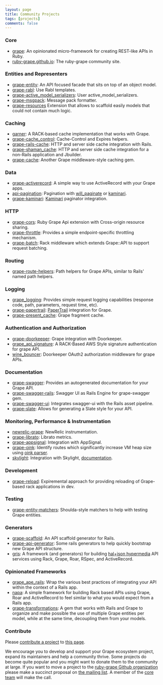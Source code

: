 ```yaml
---
layout: page
title: Community Projects
tags: [projects]
comments: false
---
```


### Core

* [grape](https://github.com/ruby-grape/grape): An opinionated micro-framework for creating REST-like APIs in Ruby.
* [ruby-grape.github.io](https://github.com/ruby-grape/ruby-grape.github.io): The ruby-grape community site.

### Entities and Representers

* [grape-entity](https://github.com/ruby-grape/grape-entity): An API focused facade that sits on top of an object model.
* [grape-rabl](https://github.com/LTe/grape-rabl): Use Rabl templates.
* [grape-active_model_serializers](https://github.com/jrhe/grape-active_model_serializers): User active_model_serializers.
* [grape-msgpack](https://github.com/rosylilly/grape-msgpack): Message pack formatter.
* [grape-resources](https://github.com/wawandco/grape-resources) Extension that allows to scaffold easily models that could not contain much logic.

### Caching

* [garner](https://github.com/artsy/garner): A RACK-based cache implementation that works with Grape.
* [grape-cache_control](https://github.com/karlfreeman/grape-cache_control): Cache-Control and Expires helpers.
* [grape-rails-cache](https://github.com/monterail/grape-rails-cache): HTTP and server side cache integration with Rails.
* [grape-shaman_cache](https://github.com/wjp2013/grape-shaman_cache): HTTP and server side cache integration for a non-Rails application and Jbuilder.
* [grape-cache](https://github.com/AlexYankee/grape-cache): Another Grape middleware-style caching gem.

### Data

* [grape-activerecord](https://github.com/jhollinger/grape-activerecord): A simple way to use ActiveRecord with your Grape apps.
* [api-pagination](https://github.com/davidcelis/api-pagination): Pagination with [will_paginate](https://github.com/mislav/will_paginate) or [kaminari](https://github.com/amatsuda/kaminari).
* [grape-kaminari](https://github.com/monterail/grape-kaminari): [Kaminari](https://github.com/amatsuda/kaminari) paginator integration.

### HTTP

* [grape-cors](https://github.com/adamluzsi/grape-cors): Ruby Grape Api extension with Cross-origin resource sharing.
* [grape-throttle](https://github.com/xevix/grape-throttle): Provides a simple endpoint-specific throttling mechanism.
* [grape-batch](https://github.com/c4mprod/grape-batch): Rack middleware which extends Grape::API to support request batching.

### Routing

* [grape-route-helpers](https://github.com/reprah/grape-route-helpers): Path helpers for Grape APIs, similar to Rails' named path helpers.

### Logging

* [grape_logging](https://github.com/aserafin/grape_logging): Provides simple request logging capabilities (response code, path, parameters, request time, etc).
* [grape-papertrail](https://github.com/sardaukar/grape-papertrail): [PaperTrail](https://github.com/airblade/paper_trail) integration for Grape.
* [grape-present_cache](https://github.com/u2/grape-present_cache): Grape fragment cache.

### Authentication and Authorization

* [grape-doorkeeper](https://github.com/fuCtor/grape-doorkeeper): Grape integration with Doorkeeper.
* [grape_api_signature](https://github.com/faber-lotto/grape_api_signature): A RACK-Based AWS Style signature authentication for grape API.
* [wine_bouncer](https://github.com/antek-drzewiecki/wine_bouncer): Doorkeeper OAuth2 authorization middleware for grape APIs.

### Documentation

* [grape-swagger](https://github.com/ruby-grape/grape-swagger): Provides an autogenerated documentation for your Grape API.
* [grape-swagger-rails](https://github.com/ruby-grape/grape-swagger-rails): Swagger UI as Rails Engine for grape-swagger gem.
* [grape-swagger-ui](https://github.com/kendrikat/grape-swagger-ui): Integrates swagger-ui with the Rails asset pipeline.
* [grape-slate](https://github.com/connexio-labs/grape-slate): Allows for generating a Slate style for your API.

### Monitoring, Performance & Instrumentation

* [newrelic-grape](https://github.com/xinminlabs/newrelic-grape): NewRelic instrumentation.
* [grape-librato](https://github.com/seanmoon/grape-librato): Librato metrics.
* [grape-appsignal](https://github.com/aai/grape-appsignal): Integration with AppSignal.
* [grape-oink](https://github.com/xevix/grape-oink): Identify routes which significantly increase VM heap size using [oink parser](https://github.com/noahd1/oink).
* [skylight](https://github.com/skylightio/skylight-ruby): Integration with Skylight, [documentation](https://docs.skylight.io/grape).

### Development

* [grape-reload](https://github.com/AlexYankee/grape-reload): Expiremental approach for providing reloading of Grape-based rack applications in dev.

### Testing

* [grape-entity-matchers](https://github.com/agileanimal/grape-entity-matchers): Shoulda-style matchers to help with testing Grape entities.

### Generators

* [grape-scaffold](https://github.com/icicletech/grape-scaffold): An API scaffold generator for Rails.
* [grape-api-generator](https://github.com/vinh0604/grape-api-generator): Some rails generators to help quickly bootstrap new Grape API structure.
* [gris](https://github.com/artsy/gris): A framework (and generators) for building [hal+json hypermedia](http://stateless.co/hal_specification.html) API services using Rack, Grape, Roar, RSpec, and ActiveRecord.

### Opinionated Frameworks

* [grape_ape_rails](https://github.com/mepatterson/grape_ape_rails): Wrap the various best practices of integrating your API within the context of a Rails app.
* [napa](https://github.com/bellycard/napa): A simple framework for building Rack based APIs using Grape, Roar and ActiveRecord to feel similar to what you would expect from a Rails app.
* [grape-transformations](https://github.com/codescrum/grape-transformations): A gem that works with Rails and Grape to organize and make possible the use of multiple Grape entities per model, while at the same time, decoupling them from your models.

### Contribute

Please [contribute a project](https://github.com/ruby-grape/ruby-grape.github.io/blob/master/CONTRIBUTING.md) to [this page](https://github.com/ruby-grape/ruby-grape.github.io/blob/master/projects/index.md).

We encourage you to develop and support your Grape ecosystem project, expand its maintainers and help a community thrive. Some projects do become quite popular and you might want to donate them to the community at large. If you want to move a project to the [ruby-grape Github organization](https://github.com/ruby-grape) please make a succinct proposal on [the mailing list](https://groups.google.com/forum/#!forum/ruby-grape). A member of the [core team](/team) will make the call.
